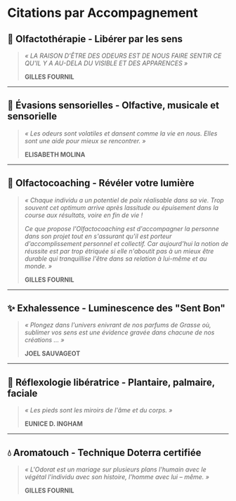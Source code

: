 # Citations par Accompagnement

## 🌸 Olfactothérapie - Libérer par les sens

> *« LA RAISON D'ÊTRE DES ODEURS EST DE NOUS FAIRE SENTIR CE QU'IL Y A AU-DELA DU VISIBLE ET DES APPARENCES »*
> 
> **GILLES FOURNIL**

---

## 🌊 Évasions sensorielles - Olfactive, musicale et sensorielle

> *« Les odeurs sont volatiles et dansent comme la vie en nous. Elles sont une aide pour mieux se rencontrer. »*
> 
> **ELISABETH MOLINA**

---

## 🧭 Olfactocoaching - Révéler votre lumière

> *« Chaque individu a un potentiel de paix réalisable dans sa vie. Trop souvent cet optimum arrive après lassitude ou épuisement dans la course aux résultats, voire en fin de vie !*
> 
> *Ce que propose l'Olfactocoaching est d'accompagner la personne dans son projet tout en s'assurant qu'il est porteur d'accomplissement personnel et collectif. Car aujourd'hui la notion de réussite est par trop étriquée si elle n'aboutit pas à un mieux être durable qui tranquillise l'être dans sa relation à lui-même et au monde. »*
> 
> **GILLES FOURNIL**

---

## ✨ Exhalessence - Luminescence des "Sent Bon"

> *« Plongez dans l'univers enivrant de nos parfums de Grasse où, sublimer vos sens est une évidence gravée dans chacune de nos créations … »*
> 
> **JOEL SAUVAGEOT**

---

## 🙌 Réflexologie libératrice - Plantaire, palmaire, faciale

> *« Les pieds sont les miroirs de l'âme et du corps. »*
> 
> **EUNICE D. INGHAM**

---

## 💧 Aromatouch - Technique Doterra certifiée

> *« L'Odorat est un mariage sur plusieurs plans l'humain avec le végétal l'individu avec son histoire, l'homme avec lui – même. »*
> 
> **GILLES FOURNIL**